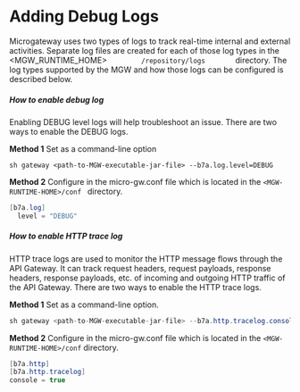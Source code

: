 # Adding Debug Logs

Microgateway uses two types of logs to track real-time internal and external activities. Separate log files are created for each of those log types in the &lt;MGW\_RUNTIME\_HOME&gt; `         /repository/logs        ` directory. The log types supported by the MGW and how those logs can be configured is described below.

##### How to enable debug log

Enabling DEBUG level logs will help troubleshoot an issue. There are two ways to enable the DEBUG logs.

**Method 1** 
Set as a command-line option

``` 
sh gateway <path-to-MGW-executable-jar-file> --b7a.log.level=DEBUG
```

**Method 2** 
Configure in the micro-gw.conf file which is located in the `<MGW-RUNTIME-HOME>/conf ` directory.

``` java
[b7a.log]
  level = "DEBUG"
```

##### How to enable HTTP trace log

HTTP trace logs are used to monitor the HTTP message flows through the API Gateway. It can track request headers, request payloads, response headers, response payloads, etc. of incoming and outgoing HTTP traffic of the API Gateway. There are two ways to enable the HTTP trace logs.

**Method 1**
Set as a command-line option.

``` java
sh gateway <path-to-MGW-executable-jar-file> --b7a.http.tracelog.console=true
```

**Method 2**
Configure in the micro-gw.conf file which is located in the `<MGW-RUNTIME-HOME>/conf` directory.

``` java
[b7a.http]
[b7a.http.tracelog]
console = true
```
